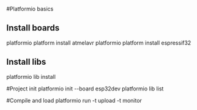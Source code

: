 #Platformio basics

## Install boards
platformio platform install atmelavr
platformio platform install espressif32

## Install libs
platformio lib install 

#Project init
platformio init --board esp32dev 
platformio lib list

#Compile and load
platformio run -t upload -t monitor



